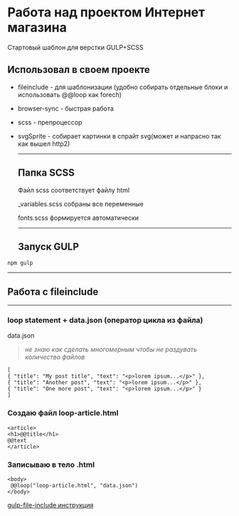 # Работа над проектом Интернет магазина 
Стартовый шаблон для верстки GULP+SCSS

## Использовал в своем проекте 

+ fileinclude - для шаблонизации (удобно собирать отдельные блоки и использовать @@loop как forech)
+ browser-sync - быстрая работа
+ scss - препроцессор
+ svgSprite - собирает картинки в спрайт svg(может и напрасно так как вышел http2)
  
  ------------------------------------------------------------
  ## Папка SCSS
  Файл scss соответствует файлу html

  _variables.scss собраны все переменные  

  fonts.scss формируется автоматически

  ---

  ## Запуск GULP
```
npm gulp
  ```
  ---
  ## Работа с fileinclude
  ---
  ### loop statement + data.json (оператор цикла из файла)

  data.json
  > *не знаю как сделать многомерным чтобы не раздувать количество файлов*

  ```
  [
  { "title": "My post title", "text": "<p>lorem ipsum...</p>" },
  { "title": "Another post", "text": "<p>lorem ipsum...</p>" },
  { "title": "One more post", "text": "<p>lorem ipsum...</p>" }
]
  ```
  ### Создаю файл loop-article.html

  ```
  <article>
  <h1>@@title</h1>
  @@text
</article>
  ```

 ### Записываю в тело .html
 ```
 <body>
  @@loop("loop-article.html", "data.json")
</body>
 ``` 
 [gulp-file-include инструкция](https://www.npmjs.com/package/gulp-file-include/ "gulp-file-include")

